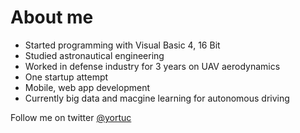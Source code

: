 # About me
- Started programming with Visual Basic 4, 16 Bit
- Studied astronautical engineering
- Worked in defense industry for 3 years on UAV aerodynamics
- One startup attempt
- Mobile, web app development
- Currently big data and macgine learning for autonomous driving

Follow me on twitter [@yortuc](http://twitter.com/yortuc)

